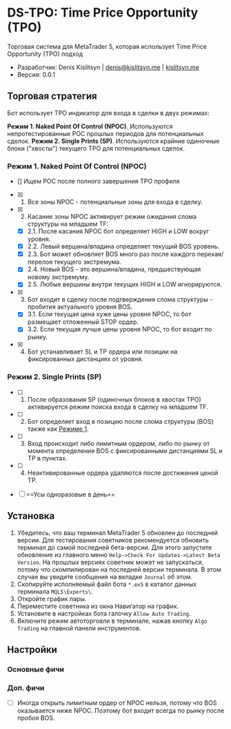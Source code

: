 # DS-TPO: Time Price Opportunity (TPO)
Торговая система для MetaTrader 5, которая использует Time Price Opportunity (TPO) подход

* Разработчик: Denis Kislitsyn | denis@kislitsyn.me | [kislitsyn.me](https://kislitsyn.me)
* Версия: 0.0.1

## Торговая стратегия

Бот использует TPO индикатор для входа в сделки в двух режимах:

**Режим 1. Naked Point Of Control (NPOC)**. Используются непротестированные POC прошлых периодов для потенциальных сделок.
**Режим 2. Single Prints (SP)**.  Используются крайние одиночные блоки ("хвосты") текущего TPO для потенциальных сделок.

### Режим 1. Naked Point Of Control (NPOC)

- [] Ищем POC после полного завершения TPO профиля
- [x] 1. Все зоны NPOC - потенциальные зоны для входа в сделку.
- [x] 2. Касание зоны NPOC активирует режим ожидания слома структуры на младшем TF:
    - [x] 2.1. После касания NPOC бот определяет HIGH и LOW вокруг уровня.
    - [x] 2.2. Левый вершина/впадина определяет текущий BOS уровень.
    - [x] 2.3. Бот может обновляет BOS много раз после каждого перехая/перелоя текущего экстремума.
    - [x] 2.4. Новый BOS - это вершина/впадина, предшествующая новому экстремуму.
    - [x] 2.5. Любые вершины внутри текущих HIGH и LOW игнорируются.
- [x] 3. Бот входит в сделку после подтверждения слома структуры - пробития актуального уровня BOS.
    - [x] 3.1. Если текущая цена хуже цены уровня NPOC, то бот размещает отложенный STOP ордер.
    - [x] 3.2. Если текущая лучше цены уровня NPOC, то бот входит по рынку.
- [x] 4. Бот устанавливает SL и TP ордера или позиции на фиксированных дистанциях от уровня.

### Режим 2. Single Prints (SP)
- [ ] 1. После образования SP (одиночных блоков в хвостах TPO) активируется режим поиска входа в сделку на младшем TF.
- [ ] 2. Бот определяет вход в позицию после слома структуры (BOS) также как [Режиме 1](#режим-1-naked-point-of-control-npoc).
- [ ] 3. Вход происходит либо лимитным ордером, либо по рынку от момента определения BOS с фиксированными дистанциями SL и TP в пунктах.
- [ ] 4. Неактивированные ордера удаляются после достижения ценой TP.
- [ ] ==Усы одноразовые в день==


## Установка
1. Убедитесь, что ваш терминал MetaTrader 5 обновлен до последней версии. Для тестирования советников рекомендуется обновить терминал до самой последней бета-версии. Для этого запустите обновление из главного меню `Help->Check For Updates->Latest Beta Version`. На прошлых версиях советник может не запускаться, потому что скомпилирован на последней версии терминала. В этом случае вы увидите сообщения на вкладке `Journal` об этом.
2. Скопируйте исполняемый файл бота `*.ex5` в каталог данных терминала `MQL5\Experts\`.
3. Откройте график пары.
4. Переместите советника из окна Навигатор на график.
5. Установите в настройках бота галочку `Allow Auto Trading`.
6. Включите режим автоторговли в терминале, нажав кнопку `Algo Trading` на главной панели инструментов.

## Настройки

### Основные фичи

### Доп. фичи

- [ ] Иногда открыть лимитным ордер от NPOC нельзя, потому что BOS оказывается ниже NPOC. Поэтому бот входит всегда по рынку после пробоя BOS.